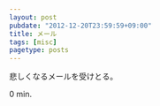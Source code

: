 ```yaml
---
layout: post
pubdate: "2012-12-20T23:59:59+09:00"
title: メール
tags: [misc]
pagetype: posts
---
```

悲しくなるメールを受けとる。

0 min.
